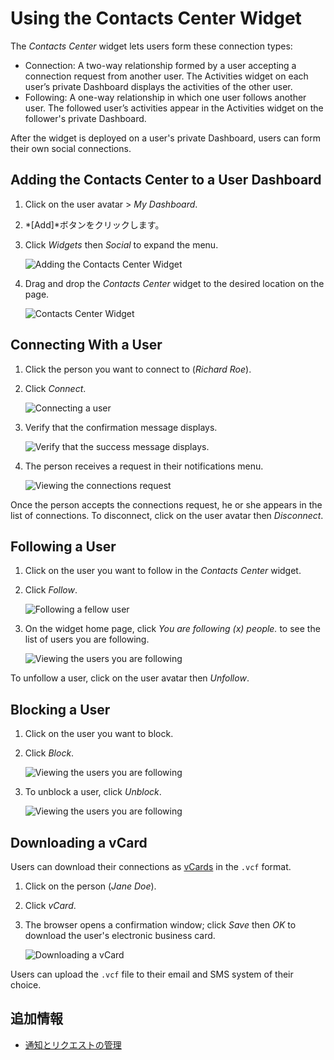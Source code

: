 # Using the Contacts Center Widget

The *Contacts Center* widget lets users form these connection types:

  - Connection: A two-way relationship formed by a user accepting a connection request from another user. The Activities widget on each user’s private Dashboard displays the activities of the other user.
  - Following: A one-way relationship in which one user follows another user. The followed user’s activities appear in the Activities widget on the follower's private Dashboard.

After the widget is deployed on a user's private Dashboard, users can form their own social connections.

## Adding the Contacts Center to a User Dashboard

1.  Click on the user avatar \> *My Dashboard*.

2.  *[Add]*ボタンをクリックします。

3.  Click *Widgets* then *Social* to expand the menu.

    ![Adding the Contacts Center Widget](./using-the-contacts-center-widget/images/12.png)

4.  Drag and drop the *Contacts Center* widget to the desired location on the page.

    ![Contacts Center Widget](./using-the-contacts-center-widget/images/02.png)

## Connecting With a User

1.  Click the person you want to connect to (*Richard Roe*).

2.  Click *Connect*.

    ![Connecting a user](./using-the-contacts-center-widget/images/03.png)

3.  Verify that the confirmation message displays.

    ![Verify that the success message displays.](./using-the-contacts-center-widget/images/04.png)

4.  The person receives a request in their notifications menu.

    ![Viewing the connections request](./using-the-contacts-center-widget/images/05.png)

Once the person accepts the connections request, he or she appears in the list of connections. To disconnect, click on the user avatar then *Disconnect*.

## Following a User

1.  Click on the user you want to follow in the *Contacts Center* widget.

2.  Click *Follow*.

    ![Following a fellow user](./using-the-contacts-center-widget/images/07.png)

3.  On the widget home page, click *You are following (x) people.* to see the list of users you are following.

    ![Viewing the users you are following](./using-the-contacts-center-widget/images/08.png)

To unfollow a user, click on the user avatar then *Unfollow*.

## Blocking a User

1.  Click on the user you want to block.

2.  Click *Block*.

    ![Viewing the users you are following](./using-the-contacts-center-widget/images/09.png)

3.  To unblock a user, click *Unblock*.

    ![Viewing the users you are following](./using-the-contacts-center-widget/images/10.png)

## Downloading a vCard

Users can download their connections as [vCards](https://en.wikipedia.org/wiki/VCard) in the `.vcf` format.

1.  Click on the person (*Jane Doe*).

2.  Click *vCard*.

3.  The browser opens a confirmation window; click *Save* then *OK* to download the user's electronic business card.

    ![Downloading a vCard](./using-the-contacts-center-widget/images/11.png)

Users can upload the `.vcf` file to their email and SMS system of their choice.

## 追加情報

  - [通知とリクエストの管理](../../notifications-and-requests/user-guide/managing-notifications-and-requests.md)
